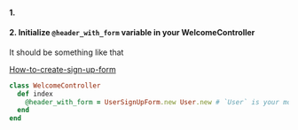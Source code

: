 #### 1. 

#### 2. Initialize `@header_with_form` variable in your WelcomeController

It should be something like that

[How-to-create-sign-up-form](https://github.com/ulmic/tramway-dev/blob/develop/tramway-auth/README.md#add-sign-up)

```ruby
class WelcomeController
  def index
    @header_with_form = UserSignUpForm.new User.new # `User` is your model which you want to Sign Up
  end
end
```
